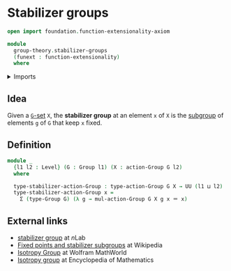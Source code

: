 # Stabilizer groups

```agda
open import foundation.function-extensionality-axiom

module
  group-theory.stabilizer-groups
  (funext : function-extensionality)
  where
```

<details><summary>Imports</summary>

```agda
open import foundation.dependent-pair-types
open import foundation.identity-types funext
open import foundation.universe-levels

open import group-theory.group-actions funext
open import group-theory.groups funext
```

</details>

## Idea

Given a [`G`-set](group-theory.group-actions.md) `X`, the **stabilizer group**
at an element `x` of `X` is the [subgroup](group-theory.subgroups.md) of
elements `g` of `G` that keep `x` fixed.

## Definition

```agda
module _
  {l1 l2 : Level} (G : Group l1) (X : action-Group G l2)
  where

  type-stabilizer-action-Group : type-action-Group G X → UU (l1 ⊔ l2)
  type-stabilizer-action-Group x =
    Σ (type-Group G) (λ g → mul-action-Group G X g x ＝ x)
```

## External links

- [stabilizer group](https://ncatlab.org/nlab/show/stabilizer+group) at $n$Lab
- [Fixed points and stabilizer subgroups](https://en.wikipedia.org/wiki/Group_action#Fixed_points_and_stabilizer_subgroups)
  at Wikipedia
- [Isotropy Group](https://mathworld.wolfram.com/IsotropyGroup.html) at Wolfram
  MathWorld
- [Isotropy group](https://encyclopediaofmath.org/wiki/Isotropy_group) at
  Encyclopedia of Mathematics

